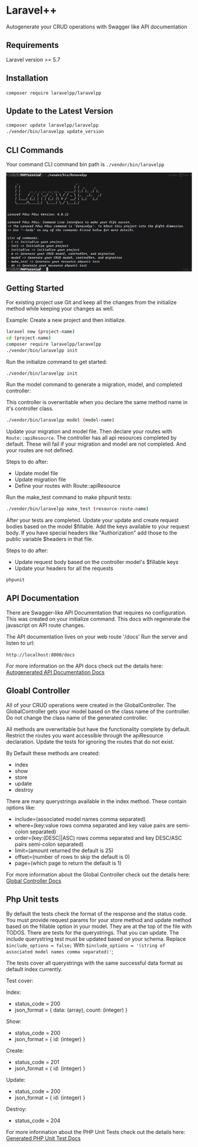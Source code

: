 # Laravel++

Autogenerate your CRUD operations with Swagger like API documentation

## Requirements

Laravel version >= 5.7

## Installation

`composer require laravelpp/laravelpp`

## Update to the Latest Version

```bash
composer update laravelpp/laravelpp
./vendor/bin/laravelpp update_version
```

## CLI Commands

Your command CLI command bin path is `./vendor/bin/laravelpp`

![CLI DOCUMENTATION](./docs/command_list.png)

## Getting Started

For existing project use Git and keep all the 
changes from the initialize method while keeping your changes as well.

Example:
Create a new project and then initialize.

```bash
laravel new (project-name)
cd (project-name)
composer require laravelpp/laravelpp
./vendor/bin/laravelpp init
```

Run the initialize command to get started:

```bash
./vendor/bin/laravelpp init
```

Run the model command to generate a migration, model, and completed controller:

This controller is overwritable when you declare the same method name in it's controller class.

```bash
./vendor/bin/laravelpp model (model-name)
```

Update your migration and model file. Then declare your routes with `Route::apiResource`.
The controller has all api resources completed by default. These will fail if your migration and
model are not completed. And your routes are not defined.

Steps to do after:

- Update model file
- Update migration file
- Define your routes with Route::apiResource

Run the make_test command to make phpunit tests:

```bash
./vendor/bin/laravelpp make_test (resource-route-name)
```

After your tests are completed. Update your update and create request bodies
based on the model $fillable. Add the keys available to your request body.
If you have special headers like "Authorization" add those to the public
variable $headers in that file.

Steps to do after:

- Update request body based on the controller model's $fillable keys
- Update your headers for all the requests

```bash
phpunit
```

## API Documentation

There are Swagger-like API Documentation that requires no configuration.
This was created on your initialize command. This docs with regenerate the javascript
on API route changes.

The API documentation lives on your web route '/docs'
Run the server and listen to url:

`http://localhost:8000/docs`

For more information on the API docs check out the details here: [Autogenerated API Documentation Docs](./docs/API_DOCUMENTATION.md)

## Gloabl Controller

All of your CRUD operations were created in the GlobalController.
The GlobalController gets your model based on the class name of the controller.
Do not change the class name of the generated controller.

All methods are overwritable but have the functionality complete by default.
Restrict the routes you want accessible through the apiResource declaration.
Update the tests for ignoring the routes that do not exist.

By Default these methods are created:

- index
- show
- store
- update
- destroy

There are many querystrings available in the index method.
These contain options like:

- include=(associated model names comma separated)
- where=(key:value rows comma separated and key value pairs are semi-colon separated)
- order=(key:(DESC||ASC) rows comma separated and key DESC/ASC pairs semi-colon separated)
- limit=(amount returned the default is 25)
- offset=(number of rows to skip the default is 0)
- page=(which page to return the default is 1)

For more information about the Global Controller check out the details here: [Global Controller Docs](./docs/GLOBAL_CONTROLLER.md)

## Php Unit tests

By default the tests check the format of the response and the status code.
You must provide request params for your store method and update method based
on the fillable option in your model. They are at the top of the file with TODOS.
There are tests for the querystrings. That you can update. The include
querystring test must be updated based on your schema. Replace `$include_options = false;`
With `$include_options = '(string of associated model names comma separated)'`;

The tests cover all querystrings with the same successful data format as default index currently.

Test cover:

Index:

- status_code = 200
- json_format = { data: (array), count: (integer) }

Show:

- status_code = 200
- json_format = { id: (integer) }

Create:

- status_code = 201
- json_format = { id: (integer) }

Update:

- status_code = 200
- json_format = { id: (integer) }

Destroy:

- status_code = 204

For more information about the PHP Unit Tests check out the details here: [Generated PHP Unit Test Docs](./docs/PHPUNIT.md)
